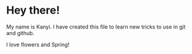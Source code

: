 # Hey there!

My name is Kanyi. I have created this file to learn new tricks to use in git and github. 

I love flowers and Spring!
